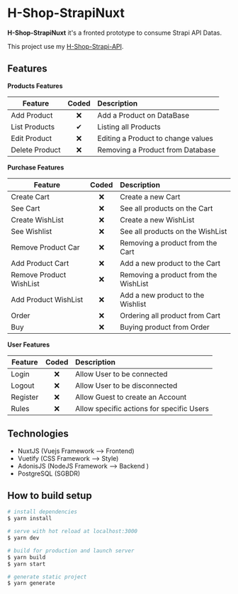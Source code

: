 # H-Shop-StrapiNuxt


**H-Shop-StrapiNuxt** it's a fronted prototype to consume Strapi API Datas.

This project use my [H-Shop-Strapi-API](https://github.com/Hakamate/H-Shop-Strapi-API).

## Features
<b>Products Features</b>

| Feature  |  Coded       | Description  |
|----------|:-------------:|:-------------|
| Add Product | &#10060; | Add a Product on DataBase |
| List Products | &#10004; | Listing all Products |
| Edit Product | &#10060; | Editing a Product to change values |
| Delete Product | &#10060; | Removing a Product from Database|

<b>Purchase Features</b>

| Feature  |  Coded       | Description  |
|----------|:-------------:|:-------------|
| Create Cart | &#10060; | Create a new Cart |
| See Cart | &#10060; | See all products on the Cart |
| Create WishList | &#10060; | Create a new WishList |
| See Wishlist | &#10060; | See all products on the WishList |
| Remove Product Car | &#10060; | Removing a product from the Cart |
| Add Product Cart | &#10060; | Add a new product to the Cart |
| Remove Product WishList | &#10060; | Removing a product from the WishList |
| Add Product WishList | &#10060; | Add a new product to the Wishlist |
| Order | &#10060; | Ordering all product from Cart |
| Buy | &#10060; | Buying product from Order |

<b>User Features</b>

| Feature  |  Coded       | Description  |
|----------|:-------------:|:-------------|
| Login | &#10060; | Allow User to be connected |
| Logout | &#10060; | Allow User to be disconnected |
| Register | &#10060; | Allow Guest to create an Account |
| Rules | &#10060; | Allow specific actions for specific Users |


## Technologies

- NuxtJS (Vuejs Framework --> Frontend)
- Vuetify (CSS Framework --> Style)
- AdonisJS (NodeJS Framework --> Backend )
- PostgreSQL (SGBDR)


## How to build setup

```bash
# install dependencies
$ yarn install

# serve with hot reload at localhost:3000
$ yarn dev

# build for production and launch server
$ yarn build
$ yarn start

# generate static project
$ yarn generate
```
